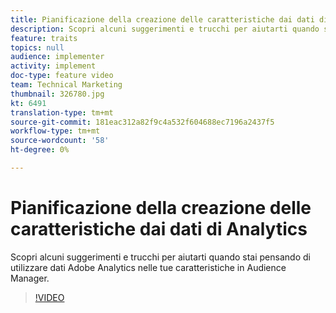 ```yaml
---
title: Pianificazione della creazione delle caratteristiche dai dati di Analytics
description: Scopri alcuni suggerimenti e trucchi per aiutarti quando stai pensando di utilizzare  dati Adobe Analytics nelle tue caratteristiche in  Audience Manager.
feature: traits
topics: null
audience: implementer
activity: implement
doc-type: feature video
team: Technical Marketing
thumbnail: 326780.jpg
kt: 6491
translation-type: tm+mt
source-git-commit: 181eac312a82f9c4a532f604688ec7196a2437f5
workflow-type: tm+mt
source-wordcount: '58'
ht-degree: 0%

---
```



# Pianificazione della creazione delle caratteristiche dai dati di Analytics

Scopri alcuni suggerimenti e trucchi per aiutarti quando stai pensando di utilizzare  dati Adobe Analytics nelle tue caratteristiche in  Audience Manager.

>[!VIDEO](https://video.tv.adobe.com/v/326780/?quality=12&learn=on)
